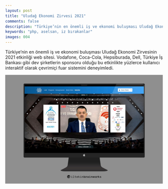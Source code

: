 ```yaml
---
layout: post
title: "Uludağ Ekonomi Zirvesi 2021"
comments: false
description: "Türkiye’nin en önemli iş ve ekonomi buluşması Uludağ Ekonomi Zirvesi web sitesi."
keywords: "php, aselsan, iz bırakanlar"
images: 004
---
```


Türkiye’nin en önemli iş ve ekonomi buluşması Uludağ Ekonomi Zirvesinin 2021 etkinliği web sitesi. Vodafone, Coca-Cola, Hepsiburada, Dell, Türkiye İş Bankası gibi dev şirketlerin sponsoru olduğu bu etkinlikte yüzlerce kullanıcı interaktif olarak çevrimiçi fuar sistemini deneyimledi. 

![001](/assets/images/portfolio/005/001.jpg)